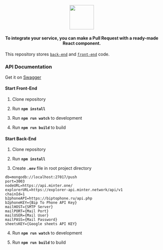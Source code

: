 <h2 align="center"><img height="80" src="https://raw.githubusercontent.com/kelreel/minter-push/master/react-app/public/minter-logo.png" /></h2>

<h4 align="center">To integrate your service, you can make a Pull Request with a ready-made React component.</h4>

This repository stores [`back-end`](back-end) and [`front-end`](react-app) code.

### API Documentation

Get it on [Swagger](https://app.swaggerhub.com/apis-docs/kanitelk/tap/)

#### Start Front-End

1. Clone repository

2. Run **`npm install`**

3. Run **`npm run watch`** to development

4. Run **`npm run build`** to build

#### Start Back-End

1. Clone repository

2. Run **`npm install`**

3. Create **`.env`** file in root project directory

```
db=mongodb://localhost:27017/push
port=3003
nodeURL=https://api.minter.one/
explorerURL=https://explorer-api.minter.network/api/v1
chainId=1
b2phoneAPI=https://biptophone.ru/api.php
b2phoneKEY={Bip To Phone API Key}
mailHOST={SMTP Server}
mailPORT={Mail Port}
mailUSER={Mail User}
mailPASS={Mail Password}
sheetsKEY={Google sheets API KEY}
```

4. Run **`npm run watch`** to development

5. Run **`npm run build`** to build
